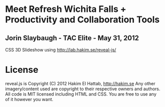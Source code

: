 # Meet Refresh Wichita Falls + Productivity and Collaboration Tools
## Jorin Slaybaugh - TAC Elite - May 31, 2012

CSS 3D Slideshow using http://lab.hakim.se/reveal-js/

# License

reveal.js is Copyright (C) 2012 Hakim El Hattab, http://hakim.se
Any other imagery/content used are copyright to their respective owners and authors.
All code is MIT licensed including HTML and CSS. You are free to use any of it however you want.